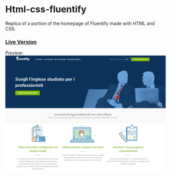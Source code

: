 # Html-css-fluentify
Replica of a portion of the homepage of Fluentify made with HTML and CSS.

### [Live Version](https://gianluigivitale.github.io/html-css-fluentify/)

_Preview:_
![Preview](img/preview.png "Preview")
